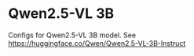 # Qwen2.5-VL 3B

Configs for Qwen2.5-VL 3B model. See https://huggingface.co/Qwen/Qwen2.5-VL-3B-Instruct
